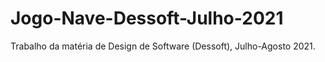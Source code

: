 # Jogo-Nave-Dessoft-Julho-2021
Trabalho da matéria de Design de Software (Dessoft), Julho-Agosto 2021.

